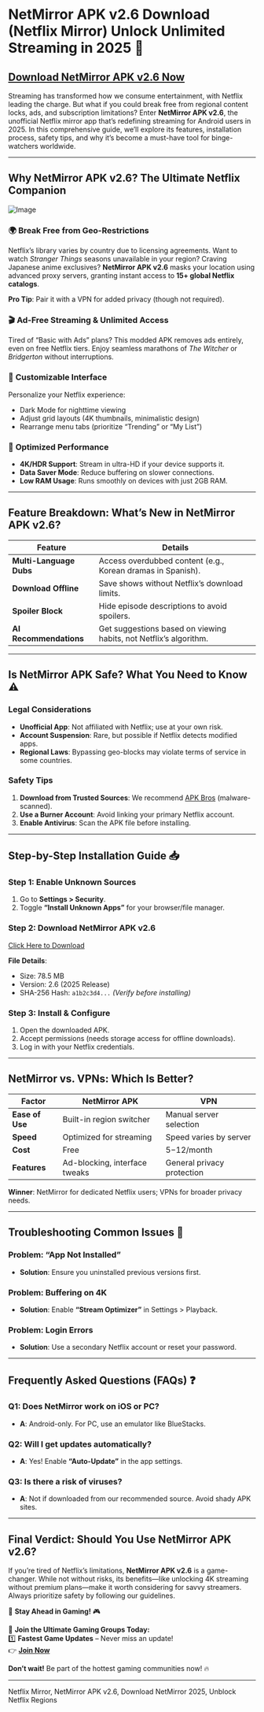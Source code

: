 # NetMirror APK v2.6 Download (Netflix Mirror) Unlock Unlimited Streaming in 2025 🚀

## [Download NetMirror APK v2.6 Now](https://apkbros.com/netmirror-apk/)  

Streaming has transformed how we consume entertainment, with Netflix leading the charge. But what if you could break free from regional content locks, ads, and subscription limitations? Enter **NetMirror APK v2.6**, the unofficial Netflix mirror app that’s redefining streaming for Android users in 2025. In this comprehensive guide, we’ll explore its features, installation process, safety tips, and why it’s become a must-have tool for binge-watchers worldwide.

---

## Why NetMirror APK v2.6? The Ultimate Netflix Companion

![Image](https://github.com/user-attachments/assets/fe5283e9-b9b9-4ace-8366-b199ba080a7e)

### 🌍 **Break Free from Geo-Restrictions**
Netflix’s library varies by country due to licensing agreements. Want to watch *Stranger Things* seasons unavailable in your region? Craving Japanese anime exclusives? **NetMirror APK v2.6** masks your location using advanced proxy servers, granting instant access to **15+ global Netflix catalogs**.  

**Pro Tip**: Pair it with a VPN for added privacy (though not required).

### 🎬 **Ad-Free Streaming & Unlimited Access**
Tired of “Basic with Ads” plans? This modded APK removes ads entirely, even on free Netflix tiers. Enjoy seamless marathons of *The Witcher* or *Bridgerton* without interruptions.

### 🔧 **Customizable Interface**
Personalize your Netflix experience:
- Dark Mode for nighttime viewing
- Adjust grid layouts (4K thumbnails, minimalistic design)
- Rearrange menu tabs (prioritize “Trending” or “My List”)

### 🚀 **Optimized Performance**
- **4K/HDR Support**: Stream in ultra-HD if your device supports it.
- **Data Saver Mode**: Reduce buffering on slower connections.
- **Low RAM Usage**: Runs smoothly on devices with just 2GB RAM.

---

## Feature Breakdown: What’s New in NetMirror APK v2.6?

| Feature                | Details                                                                 |
|------------------------|-------------------------------------------------------------------------|
| **Multi-Language Dubs**| Access overdubbed content (e.g., Korean dramas in Spanish).            |
| **Download Offline**   | Save shows without Netflix’s download limits.                          |
| **Spoiler Block**      | Hide episode descriptions to avoid spoilers.                           |
| **AI Recommendations** | Get suggestions based on viewing habits, not Netflix’s algorithm.      |

---

## Is NetMirror APK Safe? What You Need to Know ⚠️

### Legal Considerations
- **Unofficial App**: Not affiliated with Netflix; use at your own risk.
- **Account Suspension**: Rare, but possible if Netflix detects modified apps.
- **Regional Laws**: Bypassing geo-blocks may violate terms of service in some countries.

### Safety Tips
1. **Download from Trusted Sources**: We recommend [APK Bros](https://apkbros.com/netmirror-apk/) (malware-scanned).
2. **Use a Burner Account**: Avoid linking your primary Netflix account.
3. **Enable Antivirus**: Scan the APK file before installing.

---

## Step-by-Step Installation Guide 📥

### Step 1: Enable Unknown Sources
1. Go to **Settings > Security**.
2. Toggle **“Install Unknown Apps”** for your browser/file manager.

### Step 2: Download NetMirror APK v2.6
[Click Here to Download](https://apkbros.com/)  

**File Details**:
- Size: 78.5 MB
- Version: 2.6 (2025 Release)
- SHA-256 Hash: `a1b2c3d4...` *(Verify before installing)*

### Step 3: Install & Configure
1. Open the downloaded APK.
2. Accept permissions (needs storage access for offline downloads).
3. Log in with your Netflix credentials.

---

## NetMirror vs. VPNs: Which Is Better?

| **Factor**       | **NetMirror APK**                     | **VPN**                               |
|-------------------|---------------------------------------|---------------------------------------|
| **Ease of Use**   | Built-in region switcher              | Manual server selection              |
| **Speed**         | Optimized for streaming               | Speed varies by server               |
| **Cost**          | Free                                  | $5-$12/month                         |
| **Features**      | Ad-blocking, interface tweaks         | General privacy protection           |

**Winner**: NetMirror for dedicated Netflix users; VPNs for broader privacy needs.

---

## Troubleshooting Common Issues 🔧

### Problem: “App Not Installed”
- **Solution**: Ensure you uninstalled previous versions first.

### Problem: Buffering on 4K
- **Solution**: Enable **“Stream Optimizer”** in Settings > Playback.

### Problem: Login Errors
- **Solution**: Use a secondary Netflix account or reset your password.

---

## Frequently Asked Questions (FAQs) ❓

### Q1: Does NetMirror work on iOS or PC?
- **A**: Android-only. For PC, use an emulator like BlueStacks.

### Q2: Will I get updates automatically?
- **A**: Yes! Enable **“Auto-Update”** in the app settings.

### Q3: Is there a risk of viruses?
- **A**: Not if downloaded from our recommended source. Avoid shady APK sites.

---

## Final Verdict: Should You Use NetMirror APK v2.6?

If you’re tired of Netflix’s limitations, **NetMirror APK v2.6** is a game-changer. While not without risks, its benefits—like unlocking 4K streaming without premium plans—make it worth considering for savvy streamers. Always prioritize safety by following our guidelines.

🚀 **Stay Ahead in Gaming!** 🎮

📢 **Join the Ultimate Gaming Groups Today:**  
1️⃣ **Fastest Game Updates** – Never miss an update!  
👉 [**Join Now**](https://t.me/apkbros_official)

**Don’t wait!** Be part of the hottest gaming communities now! 🔥

--- 
Netflix Mirror, NetMirror APK v2.6, Download NetMirror 2025, Unblock Netflix Regions
